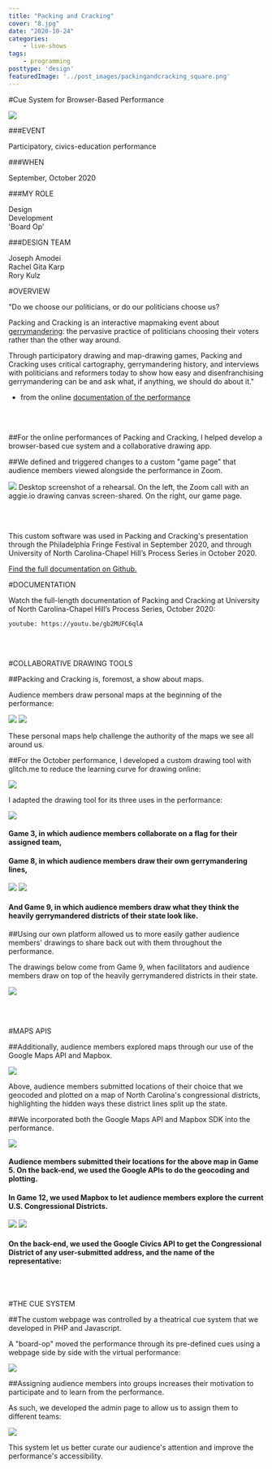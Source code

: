 ```yaml
---
title: "Packing and Cracking"
cover: "8.jpg"
date: "2020-10-24"
categories:
    - live-shows
tags:
    - programming
posttype: 'design'
featuredImage: '../post_images/packingandcracking_square.png'
---
```


#Cue System for Browser-Based Performance

<cover-img>

<img src="../post_images/packingandcracking/game10_screenshot1.png" />

</cover-img>

<design-meta>

###EVENT

Participatory, civics-education performance

###WHEN

September, October 2020

###MY ROLE

Design\
Development\
'Board Op'

###DESIGN TEAM

Joseph Amodei\
Rachel Gita Karp\
Rory Kulz

</design-meta>

<grid-container>

#OVERVIEW

<quote>

"Do we choose our politicians, or do our politicians choose us?

Packing and Cracking is an interactive mapmaking event about <a href="https://www.youtube.com/watch?v=Mky11UJb9AY&ab_channel=CGPGrey">gerrymandering</a>: the pervasive practice of politicians choosing their voters rather than the other way around.

Through participatory drawing and map-drawing games, Packing and Cracking uses critical cartography, gerrymandering history, and interviews with politicians and reformers today to show how easy and disenfranchising gerrymandering can be and ask what, if anything, we should do about it."

</quote>

- from the online [documentation of the performance](https://www.packingandcracking.com/)

<br><br>

##For the online performances of Packing and Cracking, I helped develop a browser-based cue system and a collaborative drawing app.

##We defined and triggered changes to a custom "game page" that audience members viewed alongside the performance in Zoom.

<img src="../post_images/packingandcracking/game4_screenshot2.png" />
Desktop screenshot of a rehearsal. On the left, the Zoom call with an aggie.io drawing canvas screen-shared. On the right, our game page.

<br><br>

This custom software was used in Packing and Cracking's presentation through the Philadelphia Fringe Festival in September 2020, and through University of North Carolina-Chapel Hill’s Process Series in October 2020.

[Find the full documentation on Github.](https://github.com/joshuakery/PackingAndCrackingCueSystem)

#DOCUMENTATION

Watch the full-length documentation of Packing and Cracking at University of North Carolina-Chapel Hill’s Process Series, October 2020:

`youtube: https://youtu.be/gb2MUFC6qlA`

<br><br>

#COLLABORATIVE DRAWING TOOLS

##Packing and Cracking is, foremost, a show about maps.

Audience members draw personal maps at the beginning of the performance:

<img src="../post_images/packingandcracking/game4_screenshot1_detail.png" />

<img src="../post_images/packingandcracking/game4_screenshot2_detail.png" />

These personal maps help challenge the authority of the maps we see all around us.

##For the October performance, I developed a custom drawing tool with glitch.me to reduce the learning curve for drawing online:

<img src="../post_images/packingandcracking/custom_drawing.png" />

I adapted the drawing tool for its three uses in the performance:

<img-pair>

<img src="../post_images/packingandcracking/game3.png" />

<h4>

Game 3, in which audience members collaborate on a flag for their assigned team,

</h4>

</img-pair>



<text-pair>

<h4>

Game 8, in which audience members draw their own gerrymandering lines,

</h4>

<img src="../post_images/packingandcracking/game8_detail.png" />

</text-pair>



<img-pair>

<img src="../post_images/packingandcracking/game9_detail.png" />

<h4>

And Game 9, in which audience members draw what they think the heavily gerrymandered districts of their state look like.

</h4>

</img-pair>

##Using our own platform allowed us to more easily gather audience members' drawings to share back out with them throughout the performance.

The drawings below come from Game 9, when facilitators and audience members draw on top of the heavily gerrymandered districts in their state.

<img src="../post_images/packingandcracking/district_drawings.png" />

<br><br>

#MAPS APIS

##Additionally, audience members explored maps through our use of the Google Maps API and Mapbox.

<full-width-image>

<img src="../post_images/packingandcracking/game10_screenshot1.png" />

</full-width-image>

Above, audience members submitted locations of their choice that we geocoded and plotted on a map of North Carolina's congressional districts, highlighting the hidden ways these district lines split up the state.

##We incorporated both the Google Maps API and Mapbox SDK into the performance.

<img-pair>

<img src="../post_images/packingandcracking/game5.png" />

<h4>

Audience members submitted their locations for the above map in Game 5. On the back-end, we used the Google APIs to do the geocoding and plotting.

</h4>

</img-pair>

<text-pair>

<h4>

In Game 12, we used Mapbox to let audience members explore the current U.S. Congressional Districts.

</h4>

<img src="../post_images/packingandcracking/game12.png" />

</text-pair>

<img-pair>

<img src="../post_images/packingandcracking/game12_detail.png" />

<h4>

On the back-end, we used the Google Civics API to get the Congressional District of any user-submitted address, and the name of the representative:

</h4>

</img-pair>


<br><br>

#THE CUE SYSTEM

##The custom webpage was controlled by a theatrical cue system that we developed in PHP and Javascript.

A "board-op" moved the performance through its pre-defined cues using a webpage side by side with the virtual performance:

<img src="../post_images/packingandcracking/game2_admin_overview.png" />

##Assigning audience members into groups increases their motivation to participate and to learn from the performance.

As such, we developed the admin page to allow us to assign them to different teams:

<img src="../post_images/packingandcracking/different_teams.png" />

This system let us better curate our audience's attention and improve the performance's accessibility.

</grid-container>